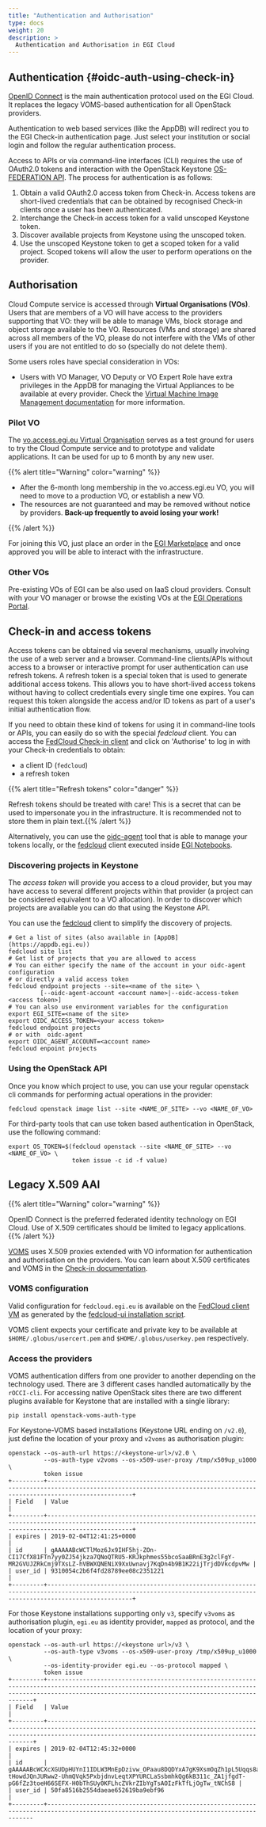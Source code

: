 ```yaml
---
title: "Authentication and Authorisation"
type: docs
weight: 20
description: >
  Authentication and Authorisation in EGI Cloud
---
```


## Authentication {#oidc-auth-using-check-in}

[OpenID Connect](http://openid.net/connect/) is the main authentication protocol
used on the EGI Cloud. It replaces the legacy VOMS-based authentication for all
OpenStack providers.

Authentication to web based services (like the AppDB) will redirect you to the
EGI Check-in authentication page. Just select your institution or social login
and follow the regular authentication process.

Access to APIs or via command-line interfaces (CLI) requires the use of OAuth2.0
tokens and interaction with the OpenStack Keystone
[OS-FEDERATION API](https://developer.openstack.org/api-ref/identity/v3-ext/index.html#os-federation-api).
The process for authentication is as follows:

1. Obtain a valid OAuth2.0 access token from Check-in. Access tokens are
   short-lived credentials that can be obtained by recognised Check-in clients
   once a user has been authenticated.
1. Interchange the Check-in access token for a valid unscoped Keystone token.
1. Discover available projects from Keystone using the unscoped token.
1. Use the unscoped Keystone token to get a scoped token for a valid project.
   Scoped tokens will allow the user to perform operations on the provider.

## Authorisation

Cloud Compute service is accessed through **Virtual Organisations (VOs)**. Users
that are members of a VO will have access to the providers supporting that VO:
they will be able to manage VMs, block storage and object storage available to
the VO. Resources (VMs and storage) are shared across all members of the VO,
please do not interfere with the VMs of other users if you are not entitled to
do so (specially do not delete them).

Some users roles have special consideration in VOs:

- Users with VO Manager, VO Deputy or VO Expert Role have extra privileges in
  the AppDB for managing the Virtual Appliances to be available at every
  provider. Check the [Virtual Machine Image Management documentation](../vmi)
  for more information.

### Pilot VO

The
[vo.access.egi.eu Virtual Organisation](https://operations-portal.egi.eu/vo/view/voname/vo.access.egi.eu)
serves as a test ground for users to try the Cloud Compute service and to
prototype and validate applications. It can be used for up to 6 month by any new
user.

{{% alert title="Warning" color="warning" %}}

- After the 6-month long membership in the vo.access.egi.eu VO, you will need to
  move to a production VO, or establish a new VO.
- The resources are not guaranteed and may be removed without notice by
  providers. **Back-up frequently to avoid losing your work!**

{{% /alert %}}

For joining this VO, just place an order in the
[EGI Marketplace](https://marketplace.egi.eu/31-cloud-compute) and once approved
you will be able to interact with the infrastructure.

### Other VOs

Pre-existing VOs of EGI can be also used on IaaS cloud providers. Consult with
your VO manager or browse the existing VOs at the
[EGI Operations Portal](https://operations-portal.egi.eu/vo/a/list).

## Check-in and access tokens

Access tokens can be obtained via several mechanisms, usually involving the use
of a web server and a browser. Command-line clients/APIs without access to a
browser or interactive prompt for user authentication can use refresh tokens. A
refresh token is a special token that is used to generate additional access
tokens. This allows you to have short-lived access tokens without having to
collect credentials every single time one expires. You can request this token
alongside the access and/or ID tokens as part of a user's initial authentication
flow.

If you need to obtain these kind of tokens for using it in command-line tools or APIs,
you can easily do so with the special _fedcloud_ client. You can access the
[FedCloud Check-in client](https://aai.egi.eu/fedcloud) and click on
\'Authorise\' to log in with your Check-in credentials to obtain:

- a client ID (`fedcloud`)
- a refresh token

{{% alert title="Refresh tokens" color="danger" %}}

Refresh tokens should be treated with care! This is a secret that can be used to
impersonate you in the infrastructure. It is recommended not to store them in
plain text.{{% /alert %}}

Alternatively, you can use the
[oidc-agent](https://indigo-dc.gitbook.io/oidc-agent/user/oidc-gen/provider/egi)
tool that is able to manage your tokens locally, or the
[fedcloud](https://fedcloudclient.fedcloud.eu/) client executed inside
[EGI Notebooks](../../../dev-env/notebooks/integration/#fedcloud-client).

### Discovering projects in Keystone

The _access token_ will provide you access to a cloud provider, but you may have
access to several different projects within that provider (a project can be
considered equivalent to a VO allocation). In order to discover which projects
are available you can do that using the Keystone API.

You can use the [fedcloud](https://fedcloudclient.fedcloud.eu/) client to
simplify the discovery of projects.

```shell
# Get a list of sites (also available in [AppDB](https://appdb.egi.eu))
fedcloud site list
# Get list of projects that you are allowed to access
# You can either specify the name of the account in your oidc-agent configuration
# or directly a valid access token
fedcloud endpoint projects --site=<name of the site> \
         [--oidc-agent-account <account name>|--oidc-access-token <access token>]
# You can also use environment variables for the configuration
export EGI_SITE=<name of the site>
export OIDC_ACCESS_TOKEN=<your access token>
fedcloud endpoint projects
# or with  oidc-agent
export OIDC_AGENT_ACCOUNT=<account name>
fedcloud enpoint projects
```

### Using the OpenStack API

Once you know which project to use, you can use your regular openstack cli
commands for performing actual operations in the provider:

```shell
fedcloud openstack image list --site <NAME_OF_SITE> --vo <NAME_OF_VO>
```

For third-party tools that can use token based authentication in OpenStack, use
the following command:

```shell
export OS_TOKEN=$(fedcloud openstack --site <NAME_OF_SITE> --vo <NAME_OF_VO> \
                  token issue -c id -f value)
```

## Legacy X.509 AAI

{{% alert title="Warning" color="warning" %}}

OpenID Connect is the preferred federated identity technology on EGI Cloud. Use
of X.509 certificates should be limited to legacy applications. {{% /alert %}}

[VOMS](https://italiangrid.github.io/voms/index.html) uses X.509 proxies
extended with VO information for authentication and authorisation on the
providers. You can learn about X.509 certificates and VOMS in the
[Check-in documentation](../../../aai/check-in/vos/voms).

### VOMS configuration

Valid configuration for `fedcloud.egi.eu` is available on the
[FedCloud client VM](https://appdb.egi.eu/store/vappliance/egi.fedcloud.clients)
as generated by the
[fedcloud-ui installation script](https://raw.githubusercontent.com/EGI-FCTF/fedcloud-userinterface/master/fedcloud-ui.sh).

VOMS client expects your certificate and private key to be available at
`$HOME/.globus/usercert.pem` and `$HOME/.globus/userkey.pem` respectively.

### Access the providers

VOMS authentication differs from one provider to another depending on the
technology used. There are 3 different cases handled automatically by the
`rOCCI-cli`. For accessing native OpenStack sites there are two different
plugins available for Keystone that are installed with a single library:

```shell
pip install openstack-voms-auth-type
```

For Keystone-VOMS based installations (Keystone URL ending on `/v2.0`), just
define the location of your proxy and `v2voms` as authorisation plugin:

<!-- markdownlint-disable line-length -->

```shell
openstack --os-auth-url https://<keystone-url>/v2.0 \
          --os-auth-type v2voms --os-x509-user-proxy /tmp/x509up_u1000 \
          token issue
+---------+--------------------------------------------------------------------------------------------------------------------------------------------------------------------+
| Field   | Value                                                                                                                                                              |
+---------+--------------------------------------------------------------------------------------------------------------------------------------------------------------------+
| expires | 2019-02-04T12:41:25+0000                                                                                                                                           |
| id      | gAAAAABcWCTlMoz6Jx9IHF5hj-ZOn-CI17CfX81FTn7yy0ZJ54jkza7QNoQTRU5-KRJkphmes55bcoSaaBRnE3g2clFgY-MR2GVUJZRkCmj9TXsLZ-hVBWXQNENiX9XxUwnavj7KqDn4b9B1K22ijTrjdDVkcdpvMw |
| user_id | 9310054c2b6f4fd28789ee08c2351221                                                                                                                                   |
+---------+--------------------------------------------------------------------------------------------------------------------------------------------------------------------+
```

<!-- markdownlint-enable line-length -->

For those Keystone installations supporting only `v3`, specify `v3voms` as
authorisation plugin, `egi.eu` as identity provider, `mapped` as protocol, and
the location of your proxy:

<!-- markdownlint-disable line-length -->

```shell
openstack --os-auth-url https://<keystone url>/v3 \
          --os-auth-type v3voms --os-x509-user-proxy /tmp/x509up_u1000 \
          --os-identity-provider egi.eu --os-protocol mapped \
          token issue
+---------+--------------------------------------------------------------------------------------------------------------------------------------------------------------------------------------------------------------+
| Field   | Value                                                                                                                                                                                                        |
+---------+--------------------------------------------------------------------------------------------------------------------------------------------------------------------------------------------------------------+
| expires | 2019-02-04T12:45:32+0000                                                                                                                                                                                     |
| id      | gAAAAABcWCXcXGUDpHUYnI1IDLW3MnEpDzivw_OPaau8DQDYxA7gK9XsmOqZh1pL5Uqqs8aM-tHowdJQnJURww2-UhmQVqk5PxbjdnvLeqtXPYURCLaSsbmhkQg6kB311c_ZA1jfgdT-pG6fZz3toeH66SEFX-H0bThSUy0KFLhcZVkrZIbYgTsAOIzFkTfLjOgTw_tNChS8 |
| user_id | 50fa8516b2554daeae652619ba9ebf96                                                                                                                                                                             |
+---------+----------------------------------------------------------------------------------------------------------------------------------------
```

<!-- markdownlint-enable line-length -->
